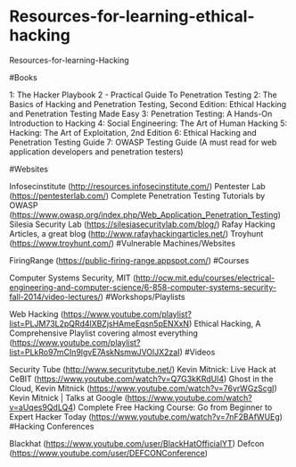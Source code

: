 # Resources-for-learning-ethical-hacking

Resources-for-learning-Hacking

#Books

1: The Hacker Playbook 2 - Practical Guide To Penetration Testing
2: The Basics of Hacking and Penetration Testing, Second Edition: Ethical Hacking and Penetration Testing Made Easy
3: Penetration Testing: A Hands-On Introduction to Hacking
4: Social Engineering: The Art of Human Hacking
5: Hacking: The Art of Exploitation, 2nd Edition
6: Ethical Hacking and Penetration Testing Guide
7: OWASP Testing Guide (A must read for web application developers and penetration testers)

#Websites

Infosecinstitute (http://resources.infosecinstitute.com/)
Pentester Lab (https://pentesterlab.com/)
Complete Penetration Testing Tutorials by OWASP (https://www.owasp.org/index.php/Web_Application_Penetration_Testing)
Silesia Security Lab (https://silesiasecuritylab.com/blog/)
Rafay Hacking Articles, a great blog (http://www.rafayhackingarticles.net/)
Troyhunt (https://www.troyhunt.com/)
#Vulnerable Machines/Websites

FiringRange (https://public-firing-range.appspot.com/)
#Courses

Computer Systems Security, MIT (http://ocw.mit.edu/courses/electrical-engineering-and-computer-science/6-858-computer-systems-security-fall-2014/video-lectures/)
#Workshops/Playlists

Web Hacking (https://www.youtube.com/playlist?list=PLJM73L2pQRd4lXBZjsHAmeEqsn5pENXxN)
Ethical Hacking, A Comprehensive Playlist covering almost everything (https://www.youtube.com/playlist?list=PLkRo97mCIn9lgvE7AskNsmwJVOlJX2zaI)
#Videos

Security Tube (http://www.securitytube.net/)
Kevin Mitnick: Live Hack at CeBIT (https://www.youtube.com/watch?v=Q7G3kKRdUl4)
Ghost in the Cloud, Kevin Mitnick (https://www.youtube.com/watch?v=76yrWGzScgI)
Kevin Mitnick | Talks at Google (https://www.youtube.com/watch?v=aUqes9QdLQ4)
Complete Free Hacking Course: Go from Beginner to Expert Hacker Today (https://www.youtube.com/watch?v=7nF2BAfWUEg)
#Hacking Conferences

Blackhat (https://www.youtube.com/user/BlackHatOfficialYT)
Defcon (https://www.youtube.com/user/DEFCONConference)
